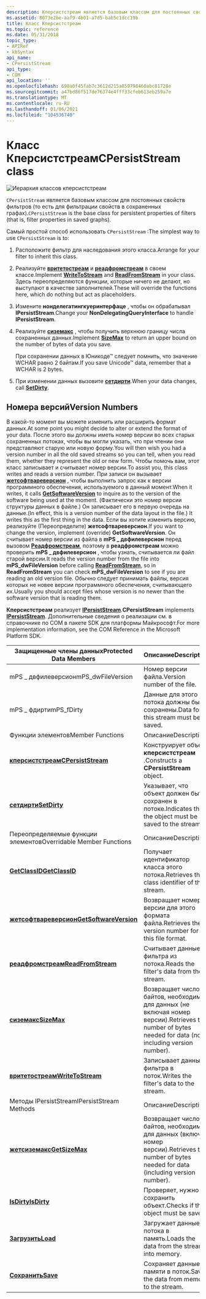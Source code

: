```yaml
---
description: Кперсистстреам является базовым классом для постоянных свойств фильтров (то есть для фильтрации свойств в сохраненных графах).
ms.assetid: 8073e2be-aaf9-4b01-a7d5-bab5c1dcc19b
title: Класс Кперсистстреам
ms.topic: reference
ms.date: 05/31/2018
topic_type:
- APIRef
- kbSyntax
api_name:
- CPersistStream
api_type:
- COM
api_location: ''
ms.openlocfilehash: 690a0f45fab7c3612d215a859798460abc81728e
ms.sourcegitcommit: a47bd86f517de76374e4fff33cfeb613eb259a7e
ms.translationtype: MT
ms.contentlocale: ru-RU
ms.lasthandoff: 01/06/2021
ms.locfileid: "104536740"
---
```

# <a name="cpersiststream-class"></a><span data-ttu-id="196c6-103">Класс Кперсистстреам</span><span class="sxs-lookup"><span data-stu-id="196c6-103">CPersistStream class</span></span>

![Иерархия классов кперсистстреам](images/pstrm01.png)

<span data-ttu-id="196c6-105">`CPersistStream` является базовым классом для постоянных свойств фильтров (то есть для фильтрации свойств в сохраненных графах).</span><span class="sxs-lookup"><span data-stu-id="196c6-105">`CPersistStream` is the base class for persistent properties of filters (that is, filter properties in saved graphs).</span></span>

<span data-ttu-id="196c6-106">Самый простой способ использовать `CPersistStream` :</span><span class="sxs-lookup"><span data-stu-id="196c6-106">The simplest way to use `CPersistStream` is to:</span></span>

1.  <span data-ttu-id="196c6-107">Расположите фильтр для наследования этого класса.</span><span class="sxs-lookup"><span data-stu-id="196c6-107">Arrange for your filter to inherit this class.</span></span>
2.  <span data-ttu-id="196c6-108">Реализуйте [**вритетостреам**](cpersiststream-writetostream.md) и [**реадфромстреам**](cpersiststream-readfromstream.md) в своем классе.</span><span class="sxs-lookup"><span data-stu-id="196c6-108">Implement [**WriteToStream**](cpersiststream-writetostream.md) and [**ReadFromStream**](cpersiststream-readfromstream.md) in your class.</span></span> <span data-ttu-id="196c6-109">Здесь переопределяются функции, которые ничего не делают, но выступают в качестве заполнителей.</span><span class="sxs-lookup"><span data-stu-id="196c6-109">These will override the functions here, which do nothing but act as placeholders.</span></span>
3.  <span data-ttu-id="196c6-110">Измените **нонделегатингкуеринтерфаце** , чтобы он обрабатывал **IPersistStream**.</span><span class="sxs-lookup"><span data-stu-id="196c6-110">Change your **NonDelegatingQueryInterface** to handle **IPersistStream**.</span></span>
4.  <span data-ttu-id="196c6-111">Реализуйте [**сиземакс**](cpersiststream-sizemax.md) , чтобы получить верхнюю границу числа сохраненных данных.</span><span class="sxs-lookup"><span data-stu-id="196c6-111">Implement [**SizeMax**](cpersiststream-sizemax.md) to return an upper bound on the number of bytes of data you save.</span></span>

    <span data-ttu-id="196c6-112">При сохранении данных в Юникоде™ следует помнить, что значение WCHAR равно 2 байтам.</span><span class="sxs-lookup"><span data-stu-id="196c6-112">If you save Unicode™ data, remember that a WCHAR is 2 bytes.</span></span>

5.  <span data-ttu-id="196c6-113">При изменении данных вызовите [**сетдирти**](cpersiststream-setdirty.md).</span><span class="sxs-lookup"><span data-stu-id="196c6-113">When your data changes, call [**SetDirty**](cpersiststream-setdirty.md).</span></span>

## <a name="version-numbers"></a><span data-ttu-id="196c6-114">Номера версий</span><span class="sxs-lookup"><span data-stu-id="196c6-114">Version Numbers</span></span>

<span data-ttu-id="196c6-115">В какой-то момент вы можете изменить или расширить формат данных.</span><span class="sxs-lookup"><span data-stu-id="196c6-115">At some point you might decide to alter or extend the format of your data.</span></span> <span data-ttu-id="196c6-116">После этого вы должны иметь номер версии во всех старых сохраненных потоках, чтобы вы могли указать, что при чтении они представляют старую или новую форму.</span><span class="sxs-lookup"><span data-stu-id="196c6-116">You will then wish you had a version number in all the old saved streams so you can tell, when you read them, whether they represent the old or new form.</span></span> <span data-ttu-id="196c6-117">Чтобы помочь вам, этот класс записывает и считывает номер версии.</span><span class="sxs-lookup"><span data-stu-id="196c6-117">To assist you, this class writes and reads a version number.</span></span> <span data-ttu-id="196c6-118">При записи он вызывает [**жетсофтвареверсион**](cpersiststream-getsoftwareversion.md) , чтобы выполнить запрос как к версии программного обеспечения, используемого в данный момент.</span><span class="sxs-lookup"><span data-stu-id="196c6-118">When it writes, it calls [**GetSoftwareVersion**](cpersiststream-getsoftwareversion.md) to inquire as to the version of the software being used at the moment.</span></span> <span data-ttu-id="196c6-119">(Фактически это номер версии структуры данных в файле.) Он записывает его в первую очередь на данные.</span><span class="sxs-lookup"><span data-stu-id="196c6-119">(In effect, this is a version number of the data layout in the file.) It writes this as the first thing in the data.</span></span> <span data-ttu-id="196c6-120">Если вы хотите изменить версию, реализуйте (Переопределите) **жетсофтвареверсион**.</span><span class="sxs-lookup"><span data-stu-id="196c6-120">If you want to change the version, implement (override) **GetSoftwareVersion**.</span></span> <span data-ttu-id="196c6-121">Он считывает номер версии из файла в **mPS \_ двфилеверсион** перед вызовом [**Реадфромстреам**](cpersiststream-readfromstream.md), поэтому в **реадфромстреам** можно проверить **mPS \_ двфилеверсион** , чтобы узнать, считывается ли файл старой версии.</span><span class="sxs-lookup"><span data-stu-id="196c6-121">It reads the version number from the file into **mPS\_dwFileVersion** before calling [**ReadFromStream**](cpersiststream-readfromstream.md), so in **ReadFromStream** you can check **mPS\_dwFileVersion** to see if you are reading an old version file.</span></span> <span data-ttu-id="196c6-122">Обычно следует принимать файлы, версия которых не новее версии программного обеспечения, считывающего их.</span><span class="sxs-lookup"><span data-stu-id="196c6-122">Usually you should accept files whose version is no newer than the software version that is reading them.</span></span>

<span data-ttu-id="196c6-123">**Кперсистстреам** реализует [**IPersistStream**](/windows/desktop/api/objidl/nn-objidl-ipersiststream).</span><span class="sxs-lookup"><span data-stu-id="196c6-123">**CPersistStream** implements [**IPersistStream**](/windows/desktop/api/objidl/nn-objidl-ipersiststream).</span></span> <span data-ttu-id="196c6-124">Дополнительные сведения о реализации см. в справочнике по COM в пакете SDK для платформы Майкрософт.</span><span class="sxs-lookup"><span data-stu-id="196c6-124">For more implementation information, see the COM Reference in the Microsoft Platform SDK.</span></span>



| <span data-ttu-id="196c6-125">Защищенные члены данных</span><span class="sxs-lookup"><span data-stu-id="196c6-125">Protected Data Members</span></span>                                          | <span data-ttu-id="196c6-126">Описание</span><span class="sxs-lookup"><span data-stu-id="196c6-126">Description</span></span>                                                                   |
|-----------------------------------------------------------------|-------------------------------------------------------------------------------|
| <span data-ttu-id="196c6-127">mPS \_ двфилеверсион</span><span class="sxs-lookup"><span data-stu-id="196c6-127">mPS\_dwFileVersion</span></span>                                              | <span data-ttu-id="196c6-128">Номер версии файла.</span><span class="sxs-lookup"><span data-stu-id="196c6-128">Version number of the file.</span></span>                                                   |
| <span data-ttu-id="196c6-129">mPS \_ фдирти</span><span class="sxs-lookup"><span data-stu-id="196c6-129">mPS\_fDirty</span></span>                                                     | <span data-ttu-id="196c6-130">Данные для этого потока должны быть сохранены.</span><span class="sxs-lookup"><span data-stu-id="196c6-130">Data for this stream must be saved.</span></span>                                           |
| <span data-ttu-id="196c6-131">Функции элементов</span><span class="sxs-lookup"><span data-stu-id="196c6-131">Member Functions</span></span>                                                | <span data-ttu-id="196c6-132">Описание</span><span class="sxs-lookup"><span data-stu-id="196c6-132">Description</span></span>                                                                   |
| [<span data-ttu-id="196c6-133">**кперсистстреам**</span><span class="sxs-lookup"><span data-stu-id="196c6-133">**CPersistStream**</span></span>](cpersiststream-cpersiststream.md)         | <span data-ttu-id="196c6-134">Конструирует объект **кперсистстреам** .</span><span class="sxs-lookup"><span data-stu-id="196c6-134">Constructs a **CPersistStream** object.</span></span>                                       |
| [<span data-ttu-id="196c6-135">**сетдирти**</span><span class="sxs-lookup"><span data-stu-id="196c6-135">**SetDirty**</span></span>](cpersiststream-setdirty.md)                     | <span data-ttu-id="196c6-136">Указывает, что объект должен быть сохранен в потоке.</span><span class="sxs-lookup"><span data-stu-id="196c6-136">Indicates that the object must be saved to the stream.</span></span>                        |
| <span data-ttu-id="196c6-137">Переопределяемые функции элементов</span><span class="sxs-lookup"><span data-stu-id="196c6-137">Overridable Member Functions</span></span>                                    | <span data-ttu-id="196c6-138">Описание</span><span class="sxs-lookup"><span data-stu-id="196c6-138">Description</span></span>                                                                   |
| [<span data-ttu-id="196c6-139">**GetClassID**</span><span class="sxs-lookup"><span data-stu-id="196c6-139">**GetClassID**</span></span>](cpersiststream-getclassid.md)                 | <span data-ttu-id="196c6-140">Получает идентификатор класса этого потока.</span><span class="sxs-lookup"><span data-stu-id="196c6-140">Retrieves the class identifier of this stream.</span></span>                                |
| [<span data-ttu-id="196c6-141">**жетсофтвареверсион**</span><span class="sxs-lookup"><span data-stu-id="196c6-141">**GetSoftwareVersion**</span></span>](cpersiststream-getsoftwareversion.md) | <span data-ttu-id="196c6-142">Возвращает номер версии для этого формата файла.</span><span class="sxs-lookup"><span data-stu-id="196c6-142">Retrieves the version number for this file format.</span></span>                            |
| [<span data-ttu-id="196c6-143">**реадфромстреам**</span><span class="sxs-lookup"><span data-stu-id="196c6-143">**ReadFromStream**</span></span>](cpersiststream-readfromstream.md)         | <span data-ttu-id="196c6-144">Считывает данные фильтра из потока.</span><span class="sxs-lookup"><span data-stu-id="196c6-144">Reads the filter's data from the stream.</span></span>                                      |
| [<span data-ttu-id="196c6-145">**сиземакс**</span><span class="sxs-lookup"><span data-stu-id="196c6-145">**SizeMax**</span></span>](cpersiststream-sizemax.md)                       | <span data-ttu-id="196c6-146">Возвращает число байтов, необходимых для данных (не включая номер версии).</span><span class="sxs-lookup"><span data-stu-id="196c6-146">Retrieves the number of bytes needed for data (not including version number).</span></span> |
| [<span data-ttu-id="196c6-147">**вритетостреам**</span><span class="sxs-lookup"><span data-stu-id="196c6-147">**WriteToStream**</span></span>](cpersiststream-writetostream.md)           | <span data-ttu-id="196c6-148">Записывает данные фильтра в поток.</span><span class="sxs-lookup"><span data-stu-id="196c6-148">Writes the filter's data to the stream.</span></span>                                       |
| <span data-ttu-id="196c6-149">Методы IPersistStream</span><span class="sxs-lookup"><span data-stu-id="196c6-149">IPersistStream Methods</span></span>                                          | <span data-ttu-id="196c6-150">Описание</span><span class="sxs-lookup"><span data-stu-id="196c6-150">Description</span></span>                                                                   |
| [<span data-ttu-id="196c6-151">**жетсиземакс**</span><span class="sxs-lookup"><span data-stu-id="196c6-151">**GetSizeMax**</span></span>](cpersiststream-getsizemax.md)                 | <span data-ttu-id="196c6-152">Возвращает число байтов, необходимых для данных (включая номер версии).</span><span class="sxs-lookup"><span data-stu-id="196c6-152">Retrieves the number of bytes needed for data (including version number).</span></span>     |
| [<span data-ttu-id="196c6-153">**IsDirty**</span><span class="sxs-lookup"><span data-stu-id="196c6-153">**IsDirty**</span></span>](cpersiststream-isdirty.md)                       | <span data-ttu-id="196c6-154">Проверяет, нужно ли сохранить объект.</span><span class="sxs-lookup"><span data-stu-id="196c6-154">Checks if the object must be saved.</span></span>                                           |
| [<span data-ttu-id="196c6-155">**Загрузить**</span><span class="sxs-lookup"><span data-stu-id="196c6-155">**Load**</span></span>](cpersiststream-load.md)                             | <span data-ttu-id="196c6-156">Загружает данные из потока в память.</span><span class="sxs-lookup"><span data-stu-id="196c6-156">Loads the data from the stream into memory.</span></span>                                   |
| [<span data-ttu-id="196c6-157">**Сохранить**</span><span class="sxs-lookup"><span data-stu-id="196c6-157">**Save**</span></span>](cpersiststream-save.md)                             | <span data-ttu-id="196c6-158">Сохраняет данные из памяти в поток.</span><span class="sxs-lookup"><span data-stu-id="196c6-158">Saves the data from memory to the stream.</span></span>                                     |



 

 

 
